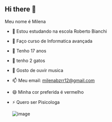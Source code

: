 ## Hi there 👋


Meu nome é Milena

- 🔭 Estou estudando na escola Roberto Bianchi
- 🌱 Faço curso de Informatica avançada
- 👯 Tenho 17 anos
- 🤔 tenho 2 gatos
- 💬 Gosto de ouvir musica
- 📫 Meu email: milenabzrr12@gmail.com
- 😄 Minha cor preferida é vermelho
- ⚡ Quero ser Pisicologa
  
  ![image](https://github.com/Milenabianchi/Milenabianchi/assets/169912881/1c91cfe5-d47a-4e34-9695-dfffb8d8ab53)
